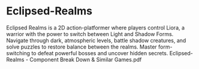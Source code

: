 # Eclipsed-Realms
Eclipsed Realms is a 2D action-platformer where players control Liora, a warrior with the power to switch between Light and Shadow Forms. Navigate through dark, atmospheric levels, battle shadow creatures, and solve puzzles to restore balance between the realms. Master form-switching to defeat powerful bosses and uncover hidden secrets.
Eclipsed-Realms - Component Break Down & Similar Games.pdf
